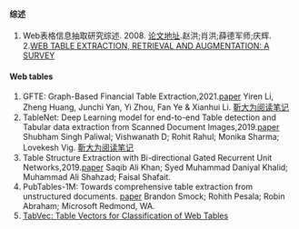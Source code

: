 #### 综述
1. Web表格信息抽取研究综述. 2008. [论文地址](https://github.com/ICTKC/Papers/files/10080863/A.SurVey.of.the.Research.on.Infbrmation.Extraction.oVer.Web.Tables.pdf).赵洪;肖洪;薛德军师;庆辉.
2.[WEB TABLE EXTRACTION, RETRIEVAL AND AUGMENTATION: A SURVEY](https://github.com/ICTKC/Papers/files/10302226/2002.00207.pdf)

#### Web tables

1. GFTE: Graph-Based Financial Table Extraction,2021.[paper](https://arxiv.org/pdf/2003.07560.pdf)
Yiren Li, Zheng Huang, Junchi Yan, Yi Zhou, Fan Ye & Xianhui Li.  [靳大为阅读笔记](https://zhuanlan.zhihu.com/p/585757995)
2. TableNet: Deep Learning model for end-to-end Table detection and Tabular data extraction from Scanned Document Images,2019.[paper](https://arxiv.org/pdf/2001.01469.pdf)
Shubham Singh Paliwal; Vishwanath D; Rohit Rahul; Monika Sharma; Lovekesh Vig.  [靳大为阅读笔记](https://zhuanlan.zhihu.com/p/585800387)
3. Table Structure Extraction with Bi-directional Gated Recurrent Unit Networks,2019.[paper](https://arxiv.org/pdf/2001.02501.pdf)
Saqib Ali Khan; Syed Muhammad Daniyal Khalid; Muhammad Ali Shahzad; Faisal Shafait.
4. PubTables-1M: Towards comprehensive table extraction from unstructured documents. [paper](https://openaccess.thecvf.com/content/CVPR2022/papers/Smock_PubTables-1M_Towards_Comprehensive_Table_Extraction_From_Unstructured_Documents_CVPR_2022_paper.pdf)
Brandon Smock; Rohith Pesala; Robin Abraham; Microsoft Redmond, WA.
5. [TabVec: Table Vectors for Classification of Web Tables](https://github.com/ICTKC/Papers/files/10302220/1802.06290.pdf)
